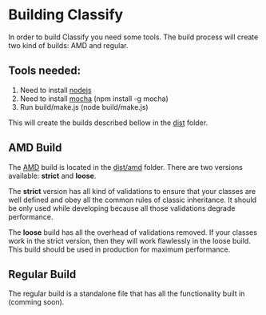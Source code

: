 # Building Classify #

In order to build Classify you need some tools.
The build process will create two kind of builds: AMD and regular.

## Tools needed: ##

1. Need to install [nodejs](http://nodejs.org)
2. Need to install [mocha](http://visionmedia.github.com/mocha/) (npm install -g mocha)
3. Run build/make.js (node build/make.js)

This will create the builds described bellow in the [dist](https://github.com/TrinityJS/Classify/tree/master/dist) folder.

## AMD Build ##

The [AMD](https://github.com/amdjs/amdjs-api/wiki/AMD) build is located in the [dist/amd](https://github.com/TrinityJS/Classify/tree/master/dist/amd) folder.
There are two versions available: __strict__ and __loose__.

The __strict__ version has all kind of validations to ensure that your classes are well defined and obey all the common rules of classic inheritance.
It should be only used while developing because all those validations degrade performance.

The __loose__ build has all the overhead of validations removed. If your classes work in the strict version, then they will work flawlessly in the loose build. This build should be used in production for maximum performance.

## Regular Build ##

The regular build is a standalone file that has all the functionality built in (comming soon).
